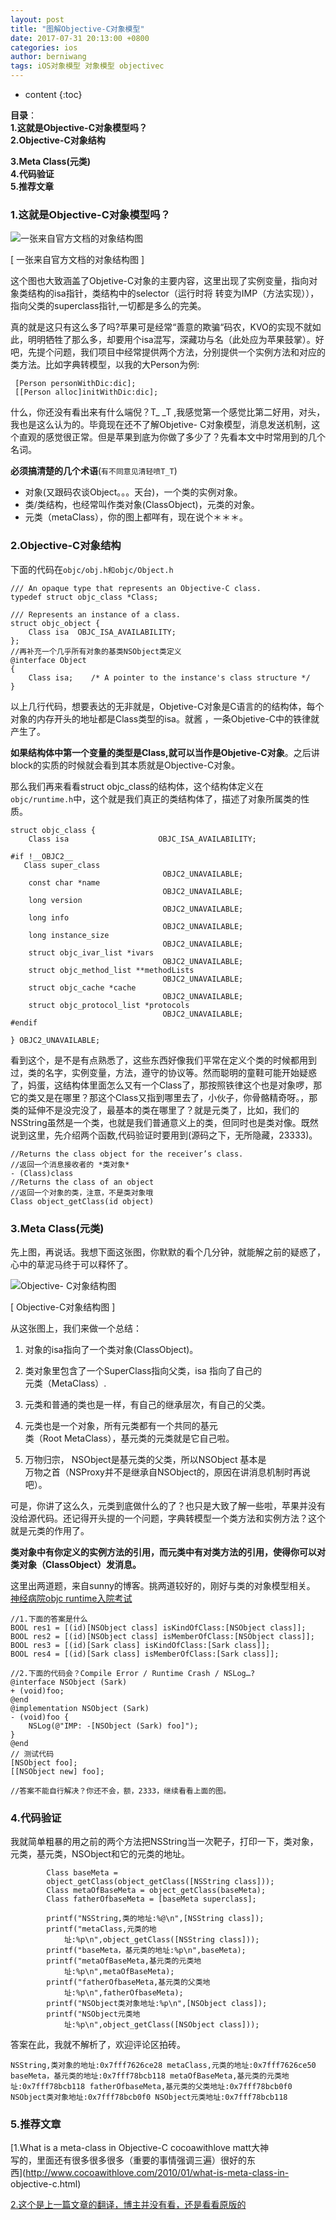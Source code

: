 ```yaml
---
layout: post
title: "图解Objective-C对象模型"
date: 2017-07-31 20:13:00 +0800
categories: ios
author: berniwang
tags: iOS对象模型 对象模型 objectivec
---
```


* content
{:toc}



**目录**：  
**1.这就是Objective-C对象模型吗？**  
**2.Objective-C对象结构**  
<!--more-->
**3.Meta Class(元类)**  
**4.代码验证**  
**5.推荐文章**

### 1.这就是Objective-C对象模型吗？

![一张来自官方文档的对象结构图](/image/tu_jie_objective_c_dui_xiang_mo_xing/8a4e01d4df0416d77c5654ea5f92f48065c94d69f7a1f9132e09be41c0493f98)  

[ 一张来自官方文档的对象结构图 ]

这个图也大致涵盖了Objetive-C对象的主要内容，这里出现了实例变量，指向对象类结构的isa指针，类结构中的selector（运行时将
转变为IMP（方法实现）），指向父类的superclass指针,一切都是多么的完美。

真的就是这只有这么多了吗?苹果可是经常“善意的欺骗“码农，KVO的实现不就如此，明明牺牲了那么多，却要用个isa混写，深藏功与名（此处应为苹果鼓掌）。好吧，先提个问题，我们项目中经常提供两个方法，分别提供一个实例方法和对应的类方法。比如字典转模型，以我的大Person为例:

    
    
     [Person personWithDic:dic];
     [[Person alloc]initWithDic:dic];
    

什么，你还没有看出来有什么端倪？T_ _T ,我感觉第一个感觉比第二好用，对头，我也是这么认为的。毕竟现在还不了解Objetive-
C对象模型，消息发送机制，这个直观的感觉很正常。但是苹果到底为你做了多少了？先看本文中时常用到的几个名词。

**必须搞清楚的几个术语**(`有不同意见清轻喷T_T`)

  * 对象(又跟码农谈Object。。。天台)，一个类的实例对象。
  * 类/类结构，也经常叫作类对象(ClassObject)，元类的对象。
  * 元类（metaClass），你的图上都咩有，现在说个＊＊＊。

### 2.Objective-C对象结构

下面的代码在`objc/obj.h和objc/Object.h`

    
    
    /// An opaque type that represents an Objective-C class.
    typedef struct objc_class *Class;
    
    /// Represents an instance of a class.
    struct objc_object {
        Class isa  OBJC_ISA_AVAILABILITY;
    };
    //再补充一个几乎所有对象的基类NSObject类定义
    @interface Object
    {
        Class isa;    /* A pointer to the instance's class structure */
    }
    

以上几行代码，想要表达的无非就是，Objetive-C对象是C语言的的结构体，每个对象的内存开头的地址都是Class类型的isa。就酱
，一条Objetive-C中的铁律就产生了。

**如果结构体中第一个变量的类型是Class,就可以当作是Objetive-C对象**。之后讲block的实质的时候就会看到其本质就是Objective-C对象。

那么我们再来看看struct
objc_class的结构体，这个结构体定义在`objc/runtime.h`中，这个就是我们真正的类结构体了，描述了对象所属类的性质。

    
    
    struct objc_class {
        Class isa                    OBJC_ISA_AVAILABILITY;
    
    #if !__OBJC2__
       Class super_class                           
                                      OBJC2_UNAVAILABLE;
        const char *name                                         
                                      OBJC2_UNAVAILABLE;
        long version                                             
                                      OBJC2_UNAVAILABLE;
        long info                 
                                      OBJC2_UNAVAILABLE;
        long instance_size                                       
                                      OBJC2_UNAVAILABLE;
        struct objc_ivar_list *ivars   
                                      OBJC2_UNAVAILABLE;
        struct objc_method_list **methodLists                    
                                      OBJC2_UNAVAILABLE;
        struct objc_cache *cache      
                                      OBJC2_UNAVAILABLE;
        struct objc_protocol_list *protocols                     
                                      OBJC2_UNAVAILABLE;
    #endif
    
    } OBJC2_UNAVAILABLE;
    

看到这个，是不是有点熟悉了，这些东西好像我们平常在定义个类的时候都用到过，类的名字，实例变量，方法，遵守的协议等。然而聪明的童鞋可能开始疑惑了，妈蛋，这结构体里面怎么又有一个Class了，那按照铁律这个也是对象啰，那它的类又是在哪里？那这个Class又指到哪里去了，小伙子，你骨骼精奇呀。，那类的延伸不是没完没了，最基本的类在哪里了？就是元类了，比如，我们的NSString虽然是一个类，也就是我们普通意义上的类，但同时也是类对像。既然说到这里，先介绍两个函数,代码验证时要用到(源码之下，无所隐藏，23333)。

    
    
    //Returns the class object for the receiver’s class.
    //返回一个消息接收者的 *类对象*
    - (Class)class
    //Returns the class of an object
    //返回一个对象的类，注意，不是类对象哦
    Class object_getClass(id object)
    

### 3.Meta Class(元类)

先上图，再说话。我想下面这张图，你默默的看个几分钟，就能解之前的疑惑了，心中的草泥马终于可以释怀了。

![Objective-
C对象结构图](/image/tu_jie_objective_c_dui_xiang_mo_xing/ad9acc55b8bb6f2e8aa78fdd18bff344d4a1f7c68677390c9880e5d358a2f1a0)  

[ Objective-C对象结构图 ]

从这张图上，我们来做一个总结：

  1. 对象的isa指向了一个类对象(ClassObject)。
  2. 类对象里包含了一个SuperClass指向父类，isa 指向了自己的  
元类（MetaClass）.

  3. 元类和普通的类也是一样，有自己的继承层次，有自己的父类。
  4. 元类也是一个对象，所有元类都有一个共同的基元  
类（Root MetaClass），基元类的元类就是它自己啦。

  5. 万物归宗， NSObject是基元类的父类，所以NSObject 基本是  
万物之首（NSProxy并不是继承自NSObject的，原因在讲消息机制时再说吧）。

可是，你讲了这么久，元类到底做什么的了？也只是大致了解一些啦，苹果并没有没给源代码。还记得开头提的一个问题，字典转模型一个类方法和实例方法？这个就是元类的作用了。

**类对象中有你定义的实例方法的引用，而元类中有对类方法的引用，使得你可以对类对象（ClassObject）发消息。**

这里出两道题，来自sunny的博客。挑两道较好的，刚好与类的对象模型相关。  
[神经病院objc runtime入院考试](http://blog.sunnyxx.com/2014/11/06/runtime-nuts/)

    
    
    //1.下面的答案是什么
    BOOL res1 = [(id)[NSObject class] isKindOfClass:[NSObject class]];
    BOOL res2 = [(id)[NSObject class] isMemberOfClass:[NSObject class]];
    BOOL res3 = [(id)[Sark class] isKindOfClass:[Sark class]];
    BOOL res4 = [(id)[Sark class] isMemberOfClass:[Sark class]];
    
    //2.下面的代码会？Compile Error / Runtime Crash / NSLog…?
    @interface NSObject (Sark)
    + (void)foo;
    @end
    @implementation NSObject (Sark)
    - (void)foo {
        NSLog(@"IMP: -[NSObject (Sark) foo]");
    }
    @end
    // 测试代码
    [NSObject foo];
    [[NSObject new] foo];
    
    //答案不能自行解决？你还不会，额，2333，继续看看上面的图。
    

### 4.代码验证

我就简单粗暴的用之前的两个方法把NSString当一次靶子，打印一下，类对象，元类，基元类，NSObject和它的元类的地址。

    
    
            Class baseMeta = 
            object_getClass(object_getClass([NSString class]));
            Class metaOfBaseMeta = object_getClass(baseMeta);
            Class fatherOfbaseMeta = [baseMeta superclass];
    
            printf("NSString,类的地址:%@\n",[NSString class]);
            printf("metaClass,元类的地
                址:%p\n",object_getClass([NSString class]));
            printf("baseMeta，基元类的地址:%p\n",baseMeta);
            printf("metaOfBaseMeta,基元类的元类地
                址:%p\n",metaOfBaseMeta);
            printf("fatherOfbaseMeta,基元类的父类地
                址:%p\n",fatherOfbaseMeta);
            printf("NSObject类对象地址:%p\n",[NSObject class]);
            printf("NSObject元类地
                址:%p\n",object_getClass([NSObject class]));
    

答案在此，我就不解析了，欢迎评论区拍砖。

`NSString,类对象的地址:0x7fff7626ce28 metaClass,元类的地址:0x7fff7626ce50
baseMeta，基元类的地址:0x7fff78bcb118 metaOfBaseMeta,基元类的元类地址:0x7fff78bcb118
fatherOfbaseMeta,基元类的父类地址:0x7fff78bcb0f0 NSObject类对象地址:0x7fff78bcb0f0
NSObject元类地址:0x7fff78bcb118`

### 5.推荐文章

[1.What is a meta-class in Objective-C cocoawithlove matt大神  
写的，里面还有很多很多很多（重要的事情强调三遍）很好的东  
西](http://www.cocoawithlove.com/2010/01/what-is-meta-class-in-
objective-c.html)

[2.这个是上一篇文章的翻译，博主并没有看，还是看看原版的](http://blog.csdn.net/windyitian/article/details/19810875)

